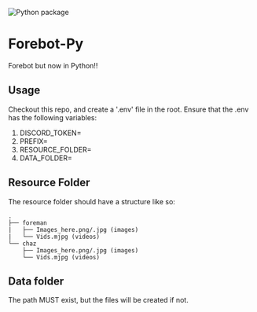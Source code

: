 ![Python package](https://github.com/Darvillien37/Forebot-Py/workflows/Python%20package/badge.svg)
# Forebot-Py
Forebot but now in Python!!

## Usage
Checkout this repo, and create a '.env' file in the root.
Ensure that the .env has the following variables:
1. DISCORD_TOKEN=<YOUR TOKEN HERE>
2. PREFIX=<BOTS PREFIX HERE>
3. RESOURCE_FOLDER=<THE LOCATION TO THE RESOURCE FOLDER>
4. DATA_FOLDER=<THE LOCATION TO THE DATA FOLDER>

## Resource Folder
The resource folder should have a structure like so:
```
.
├── foreman
|   ├── Images_here.png/.jpg (images)
|   └── Vids.mjpg (videos)
└── chaz
    ├── Images_here.png/.jpg (images)
    └── Vids.mjpg (videos)
```

## Data folder
The path MUST exist, but the files will be created if not.